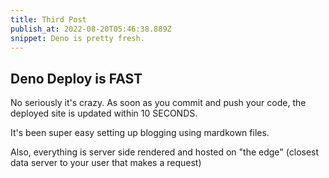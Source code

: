 ```yaml
---
title: Third Post
publish_at: 2022-08-20T05:46:38.889Z
snippet: Deno is pretty fresh.
---
```


## Deno Deploy is FAST

No seriously it's crazy. As soon as you commit and push your code, the deployed
site is updated within 10 SECONDS.

It's been super easy setting up blogging using mardkown files.

Also, everything is server side rendered and hosted on "the edge" (closest data
server to your user that makes a request)
